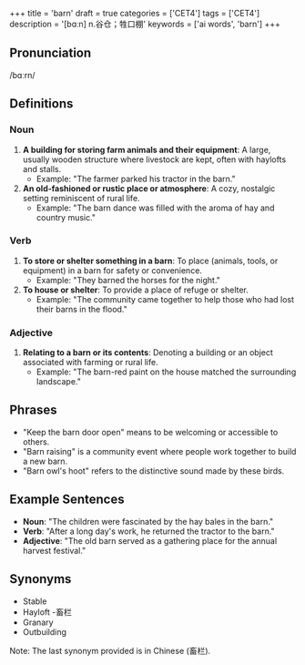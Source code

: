 +++
title = 'barn'
draft = true
categories = ['CET4']
tags = ['CET4']
description = '[bɑːn] n.谷仓；牲口棚'
keywords = ['ai words', 'barn']
+++

## Pronunciation
/bɑːrn/

## Definitions
### Noun
1. **A building for storing farm animals and their equipment**: A large, usually wooden structure where livestock are kept, often with haylofts and stalls.
   - Example: "The farmer parked his tractor in the barn."
2. **An old-fashioned or rustic place or atmosphere**: A cozy, nostalgic setting reminiscent of rural life.
   - Example: "The barn dance was filled with the aroma of hay and country music."

### Verb
1. **To store or shelter something in a barn**: To place (animals, tools, or equipment) in a barn for safety or convenience.
   - Example: "They barned the horses for the night."
2. **To house or shelter**: To provide a place of refuge or shelter.
   - Example: "The community came together to help those who had lost their barns in the flood."

### Adjective
1. **Relating to a barn or its contents**: Denoting a building or an object associated with farming or rural life.
   - Example: "The barn-red paint on the house matched the surrounding landscape."

## Phrases
- "Keep the barn door open" means to be welcoming or accessible to others.
- "Barn raising" is a community event where people work together to build a new barn.
- "Barn owl's hoot" refers to the distinctive sound made by these birds.

## Example Sentences
- **Noun**: "The children were fascinated by the hay bales in the barn."
- **Verb**: "After a long day's work, he returned the tractor to the barn."
- **Adjective**: "The old barn served as a gathering place for the annual harvest festival."

## Synonyms
- Stable
- Hayloft
-畜栏
- Granary
- Outbuilding

Note: The last synonym provided is in Chinese (畜栏).
